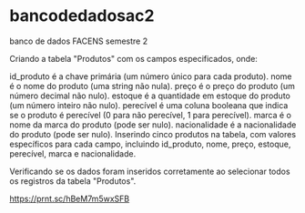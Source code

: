 # bancodedadosac2
banco de dados FACENS semestre 2

Criando a tabela "Produtos" com os campos especificados, onde:

id_produto é a chave primária (um número único para cada produto).
nome é o nome do produto (uma string não nula).
preço é o preço do produto (um número decimal não nulo).
estoque é a quantidade em estoque do produto (um número inteiro não nulo).
perecível é uma coluna booleana que indica se o produto é perecível (0 para não perecível, 1 para perecível).
marca é o nome da marca do produto (pode ser nulo).
nacionalidade é a nacionalidade do produto (pode ser nulo).
Inserindo cinco produtos na tabela, com valores específicos para cada campo, incluindo id_produto, nome, preço, estoque, perecível, marca e nacionalidade.

Verificando se os dados foram inseridos corretamente ao selecionar todos os registros da tabela "Produtos".


https://prnt.sc/hBeM7m5wxSFB
